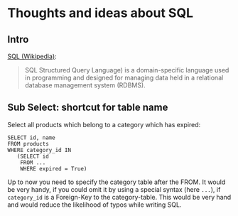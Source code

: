 # Thoughts and ideas about SQL

## Intro

[SQL (Wikipedia)](https://en.wikipedia.org/wiki/SQL): 

> SQL Structured Query Language) is a domain-specific language used in programming and designed for managing data held in a 
> relational database management system (RDBMS).

## Sub Select: shortcut for table name

Select all products which belong to a category which has expired:

```
SELECT id, name
FROM products
WHERE category_id IN
   (SELECT id
    FROM ...
    WHERE expired = True)
```

Up to now you need to specify the category table after the FROM. It would be very handy, if
you could omit it by using a special syntax (here `...`), if `category_id` is a Foreign-Key to the category-table.
This would be very hand and would reduce the likelihood of typos while writing SQL.


    
